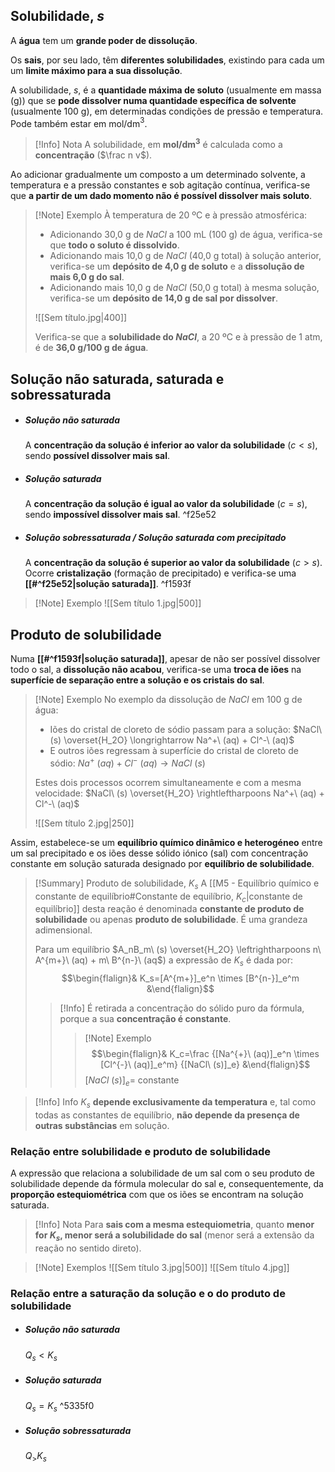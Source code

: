 ## Solubilidade, $s$
A **água** tem um **grande poder de dissolução**.

Os **sais**, por seu lado, têm **diferentes solubilidades**, existindo para cada um um **limite máximo para a sua dissolução**.

A solubilidade, $s$, é a **quantidade máxima de soluto** (usualmente em massa (g)) que se **pode dissolver numa quantidade específica de solvente** (usualmente 100 g), em determinadas condições de pressão e temperatura. Pode também estar em mol/dm$^3$.
>[!Info] Nota
>A solubilidade, em **mol/dm$^3$** é calculada como a **concentração** ($\frac n v$).

Ao adicionar gradualmente um composto a um determinado solvente, a temperatura e a pressão constantes e sob agitação contínua, verifica-se que **a partir de um dado momento não é possível dissolver mais soluto**.
>[!Note] Exemplo
>À temperatura de 20 ºC e à pressão atmosférica:
>- Adicionando 30,0 g de $NaCl$ a 100 mL (100 g) de água, verifica-se que **todo o soluto é dissolvido**.
>- Adicionando mais 10,0 g de $NaCl$ (40,0 g total) à solução anterior, verifica-se um **depósito de 4,0 g de soluto** e a **dissolução de mais 6,0 g do sal**.
>- Adicionando mais 10,0 g de $NaCl$ (50,0 g total) à mesma solução, verifica-se um **depósito de 14,0 g de sal por dissolver**.
>
>![[Sem título.jpg|400]]
>
>Verifica-se que a **solubilidade do $NaCl$**, a 20 ºC e à pressão de 1 atm, é de **36,0 g/100 g de água**.

## Solução não saturada, saturada e sobressaturada
- ##### Solução não saturada
	A **concentração da solução é inferior ao valor da solubilidade** ($c<s$), sendo **possível dissolver mais sal**.
- ##### Solução saturada
	A **concentração da solução é igual ao valor da solubilidade** ($c=s$), sendo **impossível dissolver mais sal**. ^f25e52
- ##### Solução sobressaturada / Solução saturada com precipitado
	A **concentração da solução é superior ao valor da solubilidade** ($c>s$).
	Ocorre **cristalização** (formação de precipitado) e verifica-se uma **[[#^f25e52|solução saturada]]**. ^f1593f

>[!Note] Exemplo
>![[Sem título 1.jpg|500]]

## Produto de solubilidade
Numa **[[#^f1593f|solução saturada]]**, apesar de não ser possível dissolver todo o sal, a **dissolução não acabou**, verifica-se uma **troca de iões** na **superfície de separação entre a solução e os cristais do sal**.

>[!Note] Exemplo
>No exemplo da dissolução de $NaCl$ em 100 g de água:
>- Iões do cristal de cloreto de sódio passam para a solução: $NaCl\ (s) \overset{H_2O} \longrightarrow Na^+\ (aq) + Cl^-\ (aq)$
>- E outros iões regressam à superfície do cristal de cloreto de sódio: $Na^+\ (aq) + Cl^-\ (aq) \longrightarrow NaCl\ (s)$
>
>Estes dois processos ocorrem simultaneamente e com a mesma velocidade: $NaCl\ (s) \overset{H_2O} \rightleftharpoons Na^+\ (aq) + Cl^-\ (aq)$
>
>![[Sem título 2.jpg|250]]

Assim, estabelece-se um **equilíbrio químico dinâmico e heterogéneo** entre um sal precipitado e os iões desse sólido iónico (sal) com concentração constante em solução saturada designado por **equilíbrio de solubilidade**.

>[!Summary] Produto de solubilidade, $K_s$
>A [[M5 - Equilíbrio químico e constante de equilíbrio#Constante de equilíbrio, $K_c$|constante de equilíbrio]] desta reação é denominada **constante de produto de solubilidade** ou apenas **produto de solubilidade**.
> É uma grandeza adimensional.
> 
> Para um equilíbrio $A_nB_m\ (s) \overset{H_2O} \leftrightharpoons n\ A^{m+}\ (aq) + m\ B^{n-}\ (aq$) a expressão de $K_s$ é dada por:
>$$\begin{flalign}& K_s=[A^{m+}]_e^n \times [B^{n-}]_e^m &\end{flalign}$$
>
>>[!Info]
>>É retirada a concentração do sólido puro da fórmula, porque a sua **concentração é constante**.
>>>[!Note] Exemplo
>>>$$\begin{flalign}& K_c=\frac {[Na^{+}\ (aq)]_e^n \times [Cl^{-}\ (aq)]_e^m} {[NaCl\ (s)]_e} &\end{flalign}$$
>>$[NaCl\ (s)]_e=$ constante

>[!Info] Info
>$K_s$ **depende exclusivamente da temperatura** e, tal como todas as constantes de equilíbrio, **não depende da presença de outras substâncias** em solução.
### Relação entre solubilidade e produto de solubilidade
A expressão que relaciona a solubilidade de um sal com o seu produto de solubilidade depende da fórmula molecular do sal e, consequentemente, da **proporção estequiométrica** com que os iões se encontram na solução saturada.

>[!Info] Nota
>Para **sais com a mesma estequiometria**, quanto **menor for $K_s$, menor será a solubilidade do sal** (menor será a extensão da reação no sentido direto).

>[!Note] Exemplos
>![[Sem título 3.jpg|500]]
>![[Sem título 4.jpg]]

### Relação entre a saturação da solução e o do produto de solubilidade
- ##### Solução não saturada
	$Q_s<K_s$
- ##### Solução saturada
	$Q_s=K_s$ ^5335f0
- ##### Solução sobressaturada
	$Q_>K_s$

